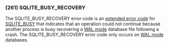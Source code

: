 ### (261\) SQLITE\_BUSY\_RECOVERY



 The SQLITE\_BUSY\_RECOVERY error code is an [extended error code](rescode.html#pve)
 for [SQLITE\_BUSY](rescode.html#busy) that indicates that an operation could not continue
 because another process is busy recovering a [WAL mode](wal.html) database file
 following a crash. The SQLITE\_BUSY\_RECOVERY error code only occurs
 on [WAL mode](wal.html) databases.




